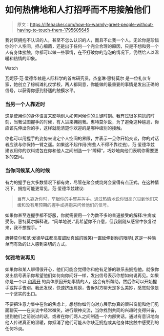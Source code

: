 # 如何热情地和人打招呼而不用接触他们

> 原文：<https://lifehacker.com/how-to-warmly-greet-people-without-having-to-touch-them-1795605645>

我讨厌拥抱不认识的人，甚至不怎么认识的人，而且不止我一个人。无论你是珍惜你的个人空间，担心细菌，还是出于任何一个完全合理的原因，只是不想和另一个人有身体接触，你都可以做一些事情，在不打破你的泡泡的情况下，仍然给人以温暖和热情的印象。

Watch

瓦妮莎·范·爱德华兹是人际科学的首席研究员，杰奎琳·惠特莫尔 是一位礼仪专家，她创立了棕榈滩礼仪学校，两人都同意，你能做的最重要的事情是发出正确的信号，以获得你感到舒适的触摸水平。

### **当另一个人靠近时**

这是使用你的身体语言来影响别人如何问候你的关键时刻。我有过很多尴尬的时刻，当我试图握手的时候，有人进来拥抱我。惠特莫尔说，为了避免这种尴尬，你应该先伸出你的手，这样就能清楚你欢迎的是哪种级别的接触。

你也可以用握手的姿势来设定个人空间的界限，并表示一旦你开始交谈，你的对话者应该与你保持一臂之遥。如果这不起作用(有些人不得不靠过去)，范·爱德华兹建议用你的饮料或包在你和他人之间制造一个“障碍”，巧妙地向他们表明你需要更多的空间。

### **当你问候某人的时候**

有力的握手在大多数情况下都有效，尽管在聚会或烧烤会显得有点正式。在这种情况下，拥抱可能更常见，范·爱德华兹建议:

> 当有人靠近你时，举起你的手臂并挥手。通过热情地说你很高兴见到他们来缓和没有用预期的握手或拥抱来问候他们的信号。

如果你甚至连握手都不舒服，你就需要用一个为数不多的普遍接受的解释:生病或受伤。惠特莫尔解释说，“简单地说，”我希望你不介意，但我刚刚从感冒中恢复过来，我不想握手。"

惠特莫尔和范·爱德华兹都高度鼓励真诚的微笑(一直延伸到你的眼睛),这是一种简单而有效的让人感到亲切的方式。

### **优雅地说再见**

如果你和某人聊得很开心，他们可能会觉得你和他有足够的联系去拥抱他。就像你发出信号表示你希望他们如何向你问好一样，发出信号表示你想如何说再见。如果你是一个以 [和离开](http://lifehacker.com/politely-exit-an-unwanted-conversation-by-giving-a-spec-1746067937) 的具体原因开始事情的人，这会有所帮助。然后你可以开始握手或挥手告别。我还发现，快速挤压肩膀，告诉对方聊天是多么美妙，感觉就像是一个坚实的出口。

不要把注意力集中在你的焦虑上，想想你如何向对方展示你真的很兴奋能和他们见面聊天——在交谈中经常微笑，进行眼神交流，当你找到共同的兴趣时变得兴奋，提到他们之前说过的话，或者在你们两人之间制造一个内部笑话。通过有意识地向他人传递真正的温暖，你抵消了他们可能从你缺乏拥抱或其他身体接触中感受到的任何冷淡。